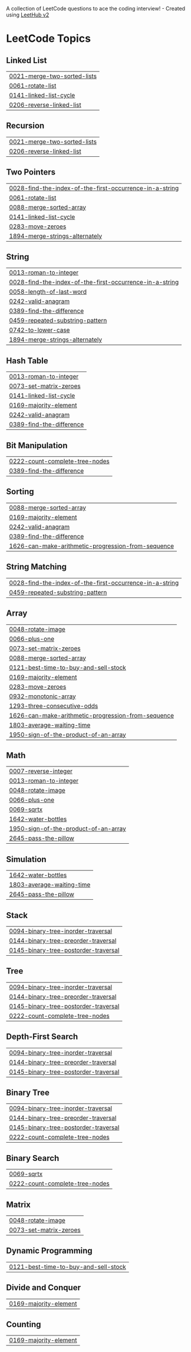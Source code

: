 A collection of LeetCode questions to ace the coding interview! - Created using [LeetHub v2](https://github.com/arunbhardwaj/LeetHub-2.0)
<!---LeetCode Topics Start-->
# LeetCode Topics
## Linked List
|  |
| ------- |
| [0021-merge-two-sorted-lists](https://github.com/ayushjain2163/LeetCode/tree/master/0021-merge-two-sorted-lists) |
| [0061-rotate-list](https://github.com/ayushjain2163/LeetCode/tree/master/0061-rotate-list) |
| [0141-linked-list-cycle](https://github.com/ayushjain2163/LeetCode/tree/master/0141-linked-list-cycle) |
| [0206-reverse-linked-list](https://github.com/ayushjain2163/LeetCode/tree/master/0206-reverse-linked-list) |
## Recursion
|  |
| ------- |
| [0021-merge-two-sorted-lists](https://github.com/ayushjain2163/LeetCode/tree/master/0021-merge-two-sorted-lists) |
| [0206-reverse-linked-list](https://github.com/ayushjain2163/LeetCode/tree/master/0206-reverse-linked-list) |
## Two Pointers
|  |
| ------- |
| [0028-find-the-index-of-the-first-occurrence-in-a-string](https://github.com/ayushjain2163/LeetCode/tree/master/0028-find-the-index-of-the-first-occurrence-in-a-string) |
| [0061-rotate-list](https://github.com/ayushjain2163/LeetCode/tree/master/0061-rotate-list) |
| [0088-merge-sorted-array](https://github.com/ayushjain2163/LeetCode/tree/master/0088-merge-sorted-array) |
| [0141-linked-list-cycle](https://github.com/ayushjain2163/LeetCode/tree/master/0141-linked-list-cycle) |
| [0283-move-zeroes](https://github.com/ayushjain2163/LeetCode/tree/master/0283-move-zeroes) |
| [1894-merge-strings-alternately](https://github.com/ayushjain2163/LeetCode/tree/master/1894-merge-strings-alternately) |
## String
|  |
| ------- |
| [0013-roman-to-integer](https://github.com/ayushjain2163/LeetCode/tree/master/0013-roman-to-integer) |
| [0028-find-the-index-of-the-first-occurrence-in-a-string](https://github.com/ayushjain2163/LeetCode/tree/master/0028-find-the-index-of-the-first-occurrence-in-a-string) |
| [0058-length-of-last-word](https://github.com/ayushjain2163/LeetCode/tree/master/0058-length-of-last-word) |
| [0242-valid-anagram](https://github.com/ayushjain2163/LeetCode/tree/master/0242-valid-anagram) |
| [0389-find-the-difference](https://github.com/ayushjain2163/LeetCode/tree/master/0389-find-the-difference) |
| [0459-repeated-substring-pattern](https://github.com/ayushjain2163/LeetCode/tree/master/0459-repeated-substring-pattern) |
| [0742-to-lower-case](https://github.com/ayushjain2163/LeetCode/tree/master/0742-to-lower-case) |
| [1894-merge-strings-alternately](https://github.com/ayushjain2163/LeetCode/tree/master/1894-merge-strings-alternately) |
## Hash Table
|  |
| ------- |
| [0013-roman-to-integer](https://github.com/ayushjain2163/LeetCode/tree/master/0013-roman-to-integer) |
| [0073-set-matrix-zeroes](https://github.com/ayushjain2163/LeetCode/tree/master/0073-set-matrix-zeroes) |
| [0141-linked-list-cycle](https://github.com/ayushjain2163/LeetCode/tree/master/0141-linked-list-cycle) |
| [0169-majority-element](https://github.com/ayushjain2163/LeetCode/tree/master/0169-majority-element) |
| [0242-valid-anagram](https://github.com/ayushjain2163/LeetCode/tree/master/0242-valid-anagram) |
| [0389-find-the-difference](https://github.com/ayushjain2163/LeetCode/tree/master/0389-find-the-difference) |
## Bit Manipulation
|  |
| ------- |
| [0222-count-complete-tree-nodes](https://github.com/ayushjain2163/LeetCode/tree/master/0222-count-complete-tree-nodes) |
| [0389-find-the-difference](https://github.com/ayushjain2163/LeetCode/tree/master/0389-find-the-difference) |
## Sorting
|  |
| ------- |
| [0088-merge-sorted-array](https://github.com/ayushjain2163/LeetCode/tree/master/0088-merge-sorted-array) |
| [0169-majority-element](https://github.com/ayushjain2163/LeetCode/tree/master/0169-majority-element) |
| [0242-valid-anagram](https://github.com/ayushjain2163/LeetCode/tree/master/0242-valid-anagram) |
| [0389-find-the-difference](https://github.com/ayushjain2163/LeetCode/tree/master/0389-find-the-difference) |
| [1626-can-make-arithmetic-progression-from-sequence](https://github.com/ayushjain2163/LeetCode/tree/master/1626-can-make-arithmetic-progression-from-sequence) |
## String Matching
|  |
| ------- |
| [0028-find-the-index-of-the-first-occurrence-in-a-string](https://github.com/ayushjain2163/LeetCode/tree/master/0028-find-the-index-of-the-first-occurrence-in-a-string) |
| [0459-repeated-substring-pattern](https://github.com/ayushjain2163/LeetCode/tree/master/0459-repeated-substring-pattern) |
## Array
|  |
| ------- |
| [0048-rotate-image](https://github.com/ayushjain2163/LeetCode/tree/master/0048-rotate-image) |
| [0066-plus-one](https://github.com/ayushjain2163/LeetCode/tree/master/0066-plus-one) |
| [0073-set-matrix-zeroes](https://github.com/ayushjain2163/LeetCode/tree/master/0073-set-matrix-zeroes) |
| [0088-merge-sorted-array](https://github.com/ayushjain2163/LeetCode/tree/master/0088-merge-sorted-array) |
| [0121-best-time-to-buy-and-sell-stock](https://github.com/ayushjain2163/LeetCode/tree/master/0121-best-time-to-buy-and-sell-stock) |
| [0169-majority-element](https://github.com/ayushjain2163/LeetCode/tree/master/0169-majority-element) |
| [0283-move-zeroes](https://github.com/ayushjain2163/LeetCode/tree/master/0283-move-zeroes) |
| [0932-monotonic-array](https://github.com/ayushjain2163/LeetCode/tree/master/0932-monotonic-array) |
| [1293-three-consecutive-odds](https://github.com/ayushjain2163/LeetCode/tree/master/1293-three-consecutive-odds) |
| [1626-can-make-arithmetic-progression-from-sequence](https://github.com/ayushjain2163/LeetCode/tree/master/1626-can-make-arithmetic-progression-from-sequence) |
| [1803-average-waiting-time](https://github.com/ayushjain2163/LeetCode/tree/master/1803-average-waiting-time) |
| [1950-sign-of-the-product-of-an-array](https://github.com/ayushjain2163/LeetCode/tree/master/1950-sign-of-the-product-of-an-array) |
## Math
|  |
| ------- |
| [0007-reverse-integer](https://github.com/ayushjain2163/LeetCode/tree/master/0007-reverse-integer) |
| [0013-roman-to-integer](https://github.com/ayushjain2163/LeetCode/tree/master/0013-roman-to-integer) |
| [0048-rotate-image](https://github.com/ayushjain2163/LeetCode/tree/master/0048-rotate-image) |
| [0066-plus-one](https://github.com/ayushjain2163/LeetCode/tree/master/0066-plus-one) |
| [0069-sqrtx](https://github.com/ayushjain2163/LeetCode/tree/master/0069-sqrtx) |
| [1642-water-bottles](https://github.com/ayushjain2163/LeetCode/tree/master/1642-water-bottles) |
| [1950-sign-of-the-product-of-an-array](https://github.com/ayushjain2163/LeetCode/tree/master/1950-sign-of-the-product-of-an-array) |
| [2645-pass-the-pillow](https://github.com/ayushjain2163/LeetCode/tree/master/2645-pass-the-pillow) |
## Simulation
|  |
| ------- |
| [1642-water-bottles](https://github.com/ayushjain2163/LeetCode/tree/master/1642-water-bottles) |
| [1803-average-waiting-time](https://github.com/ayushjain2163/LeetCode/tree/master/1803-average-waiting-time) |
| [2645-pass-the-pillow](https://github.com/ayushjain2163/LeetCode/tree/master/2645-pass-the-pillow) |
## Stack
|  |
| ------- |
| [0094-binary-tree-inorder-traversal](https://github.com/ayushjain2163/LeetCode/tree/master/0094-binary-tree-inorder-traversal) |
| [0144-binary-tree-preorder-traversal](https://github.com/ayushjain2163/LeetCode/tree/master/0144-binary-tree-preorder-traversal) |
| [0145-binary-tree-postorder-traversal](https://github.com/ayushjain2163/LeetCode/tree/master/0145-binary-tree-postorder-traversal) |
## Tree
|  |
| ------- |
| [0094-binary-tree-inorder-traversal](https://github.com/ayushjain2163/LeetCode/tree/master/0094-binary-tree-inorder-traversal) |
| [0144-binary-tree-preorder-traversal](https://github.com/ayushjain2163/LeetCode/tree/master/0144-binary-tree-preorder-traversal) |
| [0145-binary-tree-postorder-traversal](https://github.com/ayushjain2163/LeetCode/tree/master/0145-binary-tree-postorder-traversal) |
| [0222-count-complete-tree-nodes](https://github.com/ayushjain2163/LeetCode/tree/master/0222-count-complete-tree-nodes) |
## Depth-First Search
|  |
| ------- |
| [0094-binary-tree-inorder-traversal](https://github.com/ayushjain2163/LeetCode/tree/master/0094-binary-tree-inorder-traversal) |
| [0144-binary-tree-preorder-traversal](https://github.com/ayushjain2163/LeetCode/tree/master/0144-binary-tree-preorder-traversal) |
| [0145-binary-tree-postorder-traversal](https://github.com/ayushjain2163/LeetCode/tree/master/0145-binary-tree-postorder-traversal) |
## Binary Tree
|  |
| ------- |
| [0094-binary-tree-inorder-traversal](https://github.com/ayushjain2163/LeetCode/tree/master/0094-binary-tree-inorder-traversal) |
| [0144-binary-tree-preorder-traversal](https://github.com/ayushjain2163/LeetCode/tree/master/0144-binary-tree-preorder-traversal) |
| [0145-binary-tree-postorder-traversal](https://github.com/ayushjain2163/LeetCode/tree/master/0145-binary-tree-postorder-traversal) |
| [0222-count-complete-tree-nodes](https://github.com/ayushjain2163/LeetCode/tree/master/0222-count-complete-tree-nodes) |
## Binary Search
|  |
| ------- |
| [0069-sqrtx](https://github.com/ayushjain2163/LeetCode/tree/master/0069-sqrtx) |
| [0222-count-complete-tree-nodes](https://github.com/ayushjain2163/LeetCode/tree/master/0222-count-complete-tree-nodes) |
## Matrix
|  |
| ------- |
| [0048-rotate-image](https://github.com/ayushjain2163/LeetCode/tree/master/0048-rotate-image) |
| [0073-set-matrix-zeroes](https://github.com/ayushjain2163/LeetCode/tree/master/0073-set-matrix-zeroes) |
## Dynamic Programming
|  |
| ------- |
| [0121-best-time-to-buy-and-sell-stock](https://github.com/ayushjain2163/LeetCode/tree/master/0121-best-time-to-buy-and-sell-stock) |
## Divide and Conquer
|  |
| ------- |
| [0169-majority-element](https://github.com/ayushjain2163/LeetCode/tree/master/0169-majority-element) |
## Counting
|  |
| ------- |
| [0169-majority-element](https://github.com/ayushjain2163/LeetCode/tree/master/0169-majority-element) |
<!---LeetCode Topics End-->